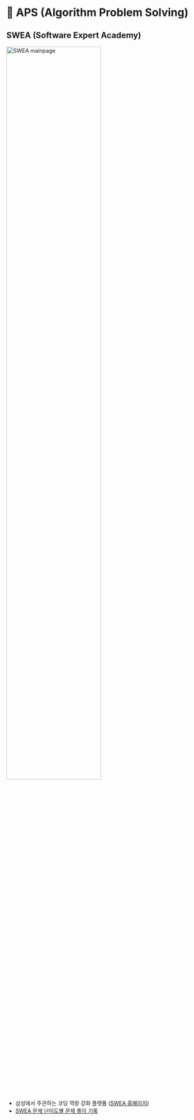 # 🎲 APS (Algorithm Problem Solving)

## SWEA (Software Expert Academy)

<img src="https://user-images.githubusercontent.com/67505208/112178364-05046580-8c3d-11eb-8e67-1359fc138302.png" alt="SWEA mainpage" width="70%">

- 삼성에서 주관하는 코딩 역량 강화 플랫폼 ([SWEA 홈페이지](https://swexpertacademy.com/main/main.do))
- [SWEA 문제 난이도별 문제 풀이 기록](https://github.com/OH1107/APS/tree/main/SWEA)
